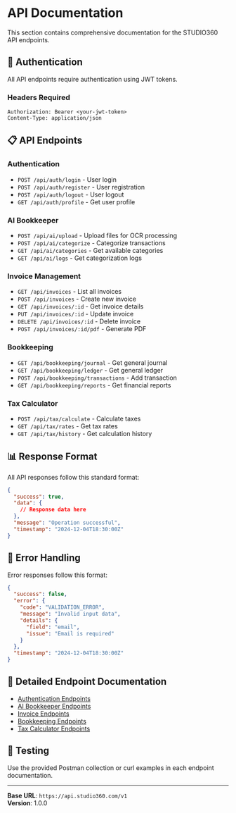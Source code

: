 # API Documentation

This section contains comprehensive documentation for the STUDIO360 API endpoints.

## 🔐 Authentication

All API endpoints require authentication using JWT tokens.

### Headers Required
```
Authorization: Bearer <your-jwt-token>
Content-Type: application/json
```

## 📋 API Endpoints

### Authentication
- `POST /api/auth/login` - User login
- `POST /api/auth/register` - User registration
- `POST /api/auth/logout` - User logout
- `GET /api/auth/profile` - Get user profile

### AI Bookkeeper
- `POST /api/ai/upload` - Upload files for OCR processing
- `POST /api/ai/categorize` - Categorize transactions
- `GET /api/ai/categories` - Get available categories
- `GET /api/ai/logs` - Get categorization logs

### Invoice Management
- `GET /api/invoices` - List all invoices
- `POST /api/invoices` - Create new invoice
- `GET /api/invoices/:id` - Get invoice details
- `PUT /api/invoices/:id` - Update invoice
- `DELETE /api/invoices/:id` - Delete invoice
- `POST /api/invoices/:id/pdf` - Generate PDF

### Bookkeeping
- `GET /api/bookkeeping/journal` - Get general journal
- `GET /api/bookkeeping/ledger` - Get general ledger
- `POST /api/bookkeeping/transactions` - Add transaction
- `GET /api/bookkeeping/reports` - Get financial reports

### Tax Calculator
- `POST /api/tax/calculate` - Calculate taxes
- `GET /api/tax/rates` - Get tax rates
- `GET /api/tax/history` - Get calculation history

## 📊 Response Format

All API responses follow this standard format:

```json
{
  "success": true,
  "data": {
    // Response data here
  },
  "message": "Operation successful",
  "timestamp": "2024-12-04T18:30:00Z"
}
```

## 🚨 Error Handling

Error responses follow this format:

```json
{
  "success": false,
  "error": {
    "code": "VALIDATION_ERROR",
    "message": "Invalid input data",
    "details": {
      "field": "email",
      "issue": "Email is required"
    }
  },
  "timestamp": "2024-12-04T18:30:00Z"
}
```

## 📝 Detailed Endpoint Documentation

- [Authentication Endpoints](./auth.md)
- [AI Bookkeeper Endpoints](./ai-bookkeeper.md)
- [Invoice Endpoints](./invoice.md)
- [Bookkeeping Endpoints](./bookkeeping.md)
- [Tax Calculator Endpoints](./tax-calculator.md)

## 🔧 Testing

Use the provided Postman collection or curl examples in each endpoint documentation.

---

**Base URL**: `https://api.studio360.com/v1`  
**Version**: 1.0.0 